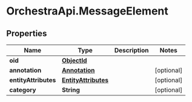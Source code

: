 # OrchestraApi.MessageElement

## Properties
Name | Type | Description | Notes
------------ | ------------- | ------------- | -------------
**oid** | [**ObjectId**](ObjectId.md) |  | 
**annotation** | [**Annotation**](Annotation.md) |  | [optional] 
**entityAttributes** | [**EntityAttributes**](EntityAttributes.md) |  | [optional] 
**category** | **String** |  | [optional] 



